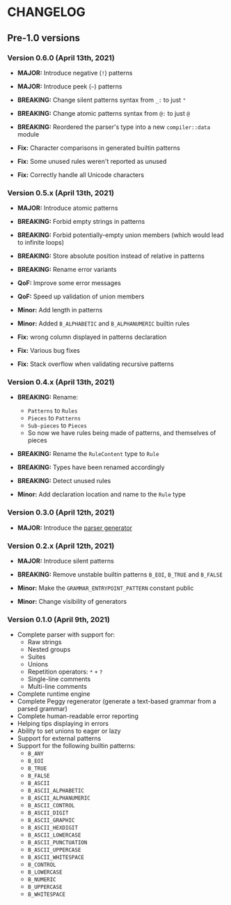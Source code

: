 # CHANGELOG

## Pre-1.0 versions

### Version 0.6.0 (April 13th, 2021)

* **MAJOR:** Introduce negative (`!`) patterns
* **MAJOR:** Introduce peek (`~`) patterns

* **BREAKING:** Change silent patterns syntax from `_:` to just `°`
* **BREAKING:** Change atomic patterns syntax from `@:` to just `@`
* **BREAKING:** Reordered the parser's type into a new `compiler::data` module

* **Fix:** Character comparisons in generated builtin patterns
* **Fix:** Some unused rules weren't reported as unused
* **Fix:** Correctly handle all Unicode characters

### Version 0.5.x (April 13th, 2021)

* **MAJOR:** Introduce atomic patterns

* **BREAKING:** Forbid empty strings in patterns
* **BREAKING:** Forbid potentially-empty union members (which would lead to infinite loops)
* **BREAKING:** Store absolute position instead of relative in patterns
* **BREAKING:** Rename error variants

* **QoF:** Improve some error messages
* **QoF:** Speed up validation of union members

* **Minor:** Add length in patterns
* **Minor:** Added `B_ALPHABETIC` and `B_ALPHANUMERIC` builtin rules

* **Fix:** wrong column displayed in patterns declaration
* **Fix:** Various bug fixes
* **Fix:** Stack overflow when validating recursive patterns

### Version 0.4.x (April 13th, 2021)

* **BREAKING:** Rename:
  * `Patterns` to `Rules`
  * `Pieces` to `Patterns`
  * `Sub-pieces` to `Pieces`
  * So now we have rules being made of patterns, and themselves of pieces
* **BREAKING:** Rename the `RuleContent` type to `Rule`
* **BREAKING:** Types have been renamed accordingly
* **BREAKING:** Detect unused rules

* **Minor:** Add declaration location and name to the `Rule` type

### Version 0.3.0 (April 12th, 2021)

* **MAJOR:** Introduce the [parser generator](peggy_derive/)

### Version 0.2.x (April 12th, 2021)

* **MAJOR:** Introduce silent patterns

* **BREAKING:** Remove unstable builtin patterns `B_EOI`, `B_TRUE` and `B_FALSE`

* **Minor:** Make the `GRAMMAR_ENTRYPOINT_PATTERN` constant public
* **Minor:** Change visibility of generators

### Version 0.1.0 (April 9th, 2021)

* Complete parser with support for:
  * Raw strings
  * Nested groups
  * Suites
  * Unions
  * Repetition operators: `*` `+` `?`
  * Single-line comments
  * Multi-line comments
* Complete runtime engine
* Complete Peggy regenerator (generate a text-based grammar from a parsed grammar)
* Complete human-readable error reporting
* Helping tips displaying in errors
* Ability to set unions to eager or lazy
* Support for external patterns
* Support for the following builtin patterns:
  * `B_ANY`
  * `B_EOI`
  * `B_TRUE`
  * `B_FALSE`
  * `B_ASCII`
  * `B_ASCII_ALPHABETIC`
  * `B_ASCII_ALPHANUMERIC`
  * `B_ASCII_CONTROL`
  * `B_ASCII_DIGIT`
  * `B_ASCII_GRAPHIC`
  * `B_ASCII_HEXDIGIT`
  * `B_ASCII_LOWERCASE`
  * `B_ASCII_PUNCTUATION`
  * `B_ASCII_UPPERCASE`
  * `B_ASCII_WHITESPACE`
  * `B_CONTROL`
  * `B_LOWERCASE`
  * `B_NUMERIC`
  * `B_UPPERCASE`
  * `B_WHITESPACE`
